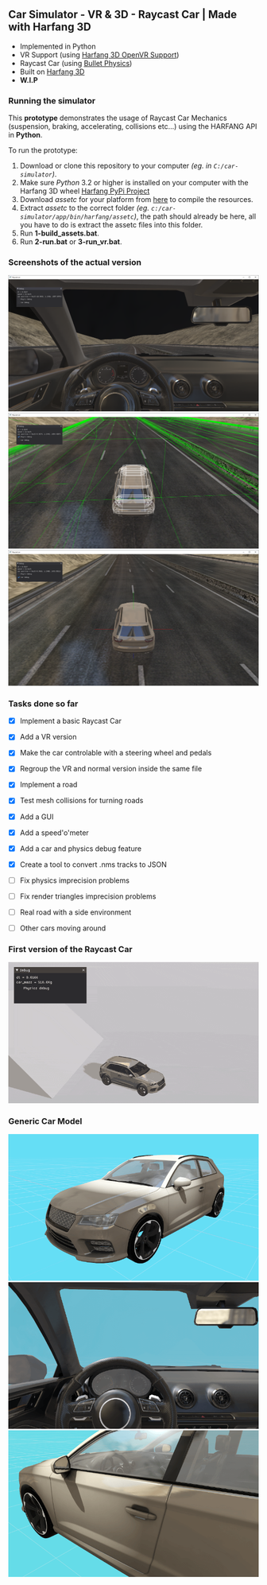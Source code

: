 ## Car Simulator - VR & 3D - Raycast Car | Made with Harfang 3D

* Implemented in Python
* VR Support (using [Harfang 3D OpenVR Support](https://partner.steamgames.com/doc/features/steamvr/openvr?l=french))
* Raycast Car (using [Bullet Physics](https://github.com/bulletphysics/bullet3))
* Built on [Harfang 3D](https://github.com/harfang3d/harfang3d)
* **W.I.P**

### Running the simulator

This **prototype** demonstrates the usage of Raycast Car Mechanics (suspension, braking, accelerating, collisions etc...) using the HARFANG API in **Python**.

To run the prototype:

1. Download or clone this repository to your computer _(eg. in `C:/car-simulator`)_.
2. Make sure _Python_ 3.2 or higher is installed on your computer with the Harfang 3D wheel [Harfang PyPi Project](https://pypi.org/project/harfang/)
3. Download _assetc_ for your platform from [here](https://harfang3d.com/releases) to compile the resources.
4. Extract _assetc_ to the correct folder _(eg. `c:/car-simulator/app/bin/harfang/assetc`)_, the path should already be here, all you have to do is extract the assetc files into this folder.
5. Run **1-build_assets.bat**.
6. Run **2-run.bat** or **3-run_vr.bat**.

### Screenshots of the actual version

![](img/car_interior.png)<br>
![](img/physics_debug.png)<br>
![](img/car_debug.png)<br>

### Tasks done so far
- [x] Implement a basic Raycast Car
- [x] Add a VR version
- [x] Make the car controlable with a steering wheel and pedals
- [x] Regroup the VR and normal version inside the same file
- [x] Implement a road
- [x] Test mesh collisions for turning roads
- [x] Add a GUI
- [x] Add a speed'o'meter
- [x] Add a car and physics debug feature
- [x] Create a tool to convert .nms tracks to JSON
- [ ] Fix physics imprecision problems
- [ ] Fix render triangles imprecision problems
- [ ] Real road with a side environment
- [ ] Other cars moving around


### First version of the Raycast Car

![](img/raycast_car_001.gif)

### Generic Car Model

![](img/generic_car_20221002110516.png)<br>
![](img/generic_car_20221002110523.png)<br>
![](img/generic_car_20221002110544.png)<br>
